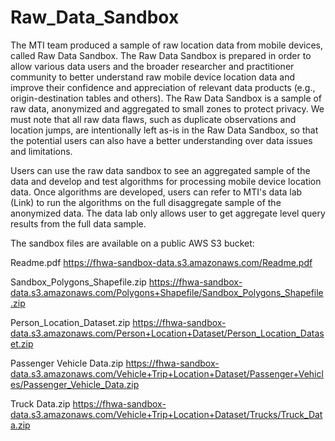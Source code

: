 # Raw_Data_Sandbox

The MTI team produced a sample of raw location data from mobile devices, called Raw Data Sandbox. The Raw Data Sandbox is prepared in order to allow various data users and the broader researcher and practitioner community to better understand raw mobile device location data and improve their confidence and appreciation of relevant data products (e.g., origin-destination tables and others). The Raw Data Sandbox is a sample of raw data, anonymized and aggregated to small zones to protect privacy. We must note that all raw data flaws, such as duplicate observations and location jumps, are intentionally left as-is in the Raw Data Sandbox, so that the potential users can also have a better understanding over data issues and limitations.

Users can use the raw data sandbox to see an aggregated sample of the data and develop and test algorithms for processing mobile device location data. Once algorithms are developed, users can refer to MTI's data lab (Link) to run the algorithms on the full disaggregate sample of the anonymized data. The data lab only allows user to get aggregate level query results from the full data sample.

The sandbox files are available on a public AWS S3 bucket:

Readme.pdf
https://fhwa-sandbox-data.s3.amazonaws.com/Readme.pdf

Sandbox_Polygons_Shapefile.zip
https://fhwa-sandbox-data.s3.amazonaws.com/Polygons+Shapefile/Sandbox_Polygons_Shapefile.zip

Person_Location_Dataset.zip
https://fhwa-sandbox-data.s3.amazonaws.com/Person+Location+Dataset/Person_Location_Dataset.zip

Passenger Vehicle Data.zip
https://fhwa-sandbox-data.s3.amazonaws.com/Vehicle+Trip+Location+Dataset/Passenger+Vehicles/Passenger_Vehicle_Data.zip

Truck Data.zip
https://fhwa-sandbox-data.s3.amazonaws.com/Vehicle+Trip+Location+Dataset/Trucks/Truck_Data.zip
